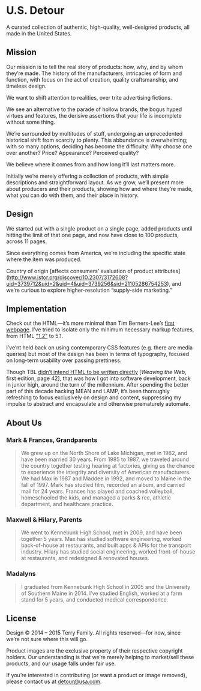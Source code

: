 # U.S. Detour

A curated collection of
authentic,
high-quality,
well-designed products,
all made in the United States.

## Mission

Our mission is to tell the real story of products:
how, why, and by whom they&rsquo;re made.
The history of the manufacturers,
intricacies of form and function,
with focus on the act of creation,
quality craftsmanship,
and timeless design.

We want to shift attention to realities,
over trite advertising fictions.

We see an alternative to
the parade of hollow brands,
the bogus hyped virtues and features,
the derisive assertions that your life is incomplete without some thing.

We&rsquo;re surrounded by multitudes of stuff,
undergoing an unprecedented historical shift from scarcity to plenty.
This abbundance is overwhelming;
with so many options,
deciding has become the difficulty.
Why choose one over another?
Price? Appearance? Perceived quality?

We believe where it comes from and how long it&rsquo;ll last matters more.

Initially we&rsquo;re merely offering a collection of products,
with simple descriptions and straightforward layout.
As we grow, we&rsquo;ll present more about producers and their products,
showing how and where they&rsquo;re made,
what you can do with them,
and their place in history.

## Design

We started out with a single product on a single page,
added products until hitting the limit of that one page,
and now have close to 100 products, across 11 pages.

Since everything comes from America,
we&rsquo;re including the specific state where the item was produced.

Country of origin [affects consumers&rsquo; evaluation of product attributes]
(http://www.jstor.org/discover/10.2307/3172608?uid=3739712&uid=2&uid=4&uid=3739256&sid=21105286754253),
and we&rsquo;re curious to explore higher-resolution
&ldquo;supply-side marketing.&rdquo;

## Implementation

Check out the HTML&mdash;it&rsquo;s more minimal than Tim Berners-Lee&rsquo;s
[first webpage](http://info.cern.ch/hypertext/WWW/TheProject.html).
I&rsquo;ve tried to isolate only the minimum necessary markup features,
from HTML ["1.2"](http://www.w3.org/MarkUp/draft-ietf-iiir-html-01.txt) to 5.1.

I&rsquo;ve&rsquo;nt held back on using contemporary CSS features
(e.g. there are media queries)
but most of the design has been in terms of typography,
focused on long-term usability over passing prettiness.

Though TBL [didn&rsquo;t intend HTML to be written directly](http://www.w3.org/People/Berners-Lee/Weaving/Overview.html)
[*Weaving the Web*, first edition, page 42],
that was how I got into software development,
back in junior high, around the turn of the millennium.
After spending the better part of this decade hacking MEAN and LAMP,
it&rsquo;s been thoroughly refreshing to focus exclusively on design and content,
suppressing my impulse to abstract and encapsulate and otherwise prematurely automate.

## About Us

### Mark & Frances, Grandparents

> We grew up on the North Shore of Lake Michigan, met in 1982, and have been married 30 years.
> From 1985 to 1987, we traveled around the country together testing hearing at factories,
> giving us the chance to experience the integrity and diversity of American manufacturers.
> We had Max in 1987 and Maddee in 1992, and moved to Maine in the fall of 1997.
> Mark has studied film, recorded an album, and carried mail for 24 years.
> Frances has played and coached volleyball, homeschooled the kids, and managed a parks & rec, athletic department, and healthcare practice.

### Maxwell & Hilary, Parents

> We went to Kennebunk High School, met in 2009, and have been together 5 years.
> Max has studied software engineering, worked back-of-house at restaurants, and built apps & APIs for the transport industry.
> Hilary has studied social engineering, worked front-of-house at restaurants, and redesigned & renovated houses.

### Madalyns

> I graduated from Kennebunk High School in 2005 and the University of Southern Maine in 2014.
> I've studied English, worked at a farm stand for 5 years, and conducted medical correspondence.

## License

Design &copy; 2014 &ndash; 2015 Terry Family.
All rights reserved&mdash;for now, since we&rsquo;re not sure where this will go.

Product images are the exclusive property of their respective copyright holders.
Our understanding is that we&rsquo;re merely helping to market/sell these products,
and our usage falls under fair use.

If you&rsquo;re interested in contributing (or want a product or image removed),
please contact us at [detour@usa.com](mailto:detour@usa.com).
